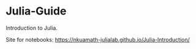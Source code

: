 # Julia-Guide
Introduction to Julia.

Site for notebooks: https://nkuamath-julialab.github.io/Julia-Introduction/
